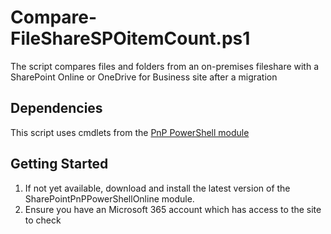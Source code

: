 # Compare-FileShareSPOitemCount.ps1
The script compares files and folders from an on-premises fileshare with a SharePoint Online or OneDrive for Business site after a migration
## Dependencies
This script uses cmdlets from the [PnP PowerShell module](https://github.com/pnp/PnP-PowerShell)
## Getting Started
1. If not yet available, download and install the latest version of the SharePointPnPPowerShellOnline module.
2. Ensure you have an Microsoft 365 account which has access to the site to check
